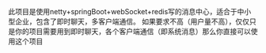 此项目是使用netty+springBoot+webSocket+redis写的消息中心，适合于中小型企业，包含了即时聊天，多客户端通信。
如果要求不高（用户量不高），仅仅只是你的项目需要用到即时聊天，各个客户端通信（即系统消息）那么你直接可以使用这个项目
